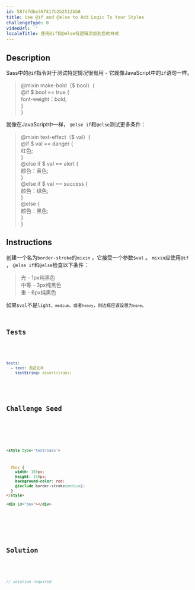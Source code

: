 ```yaml
---
id: 587d7dbe367417b2b2512bb8
title: Use @if and @else to Add Logic To Your Styles
challengeType: 0
videoUrl: ''
localeTitle: 使用@if和@else将逻辑添加到您的样式
---
```


## Description
<section id="description"> Sass中的<code>@if</code>指令对于测试特定情况很有用 - 它就像JavaScript中的<code>if</code>语句一样。 <blockquote> @mixin make-bold（$ bool）{ <br> @if $ bool == true { <br> font-weight：bold; <br> } <br> } </blockquote>就像在JavaScript中一样， <code>@else if</code>和<code>@else</code>测试更多条件： <blockquote> @mixin text-effect（$ val）{ <br> @if $ val == danger { <br>红色; <br> } <br> @else if $ val == alert { <br>颜色：黄色; <br> } <br> @else if $ val == success { <br>颜色：绿色; <br> } <br> @else { <br>颜色：黑色; <br> } <br> } </blockquote></section>

## Instructions
<section id="instructions">创建一个名为<code>border-stroke</code>的<code>mixin</code> ，它接受一个参数<code>$val</code> 。 <code>mixin</code>应使用<code>@if</code> ， <code>@else if</code>和<code>@else</code>检查以下条件：
<blockquote>光 - 1px纯黑色<br>中等 - 3px纯黑色<br>重 - 6px纯黑色 </blockquote>
如果<code>$val</code>不是<code>light</ code>，<code>medium</code>，或者<code>heavy</code>，则边框应该设置为<code>none</code>。
</section>

## Tests
<section id='tests'>

```yml
tests:
  - text: 測試文本
    testString: assert(true);

```

</section>

## Challenge Seed
<section id='challengeSeed'>

<div id='html-seed'>

```html
<style type='text/sass'>



  #box {
    width: 150px;
    height: 150px;
    background-color: red;
    @include border-stroke(medium);
  }
</style>

<div id="box"></div>

```

</div>



</section>

## Solution
<section id='solution'>

```js
// solution required
```
</section>
